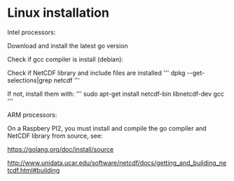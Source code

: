 # Linux installation

Intel processors:

Download and install the latest go version

Check if gcc compiler is install (debian):

Check if NetCDF library and include files are installed
'''
dpkg --get-selections|grep netcdf
'''

If not, install them with:
'''
sudo apt-get install netcdf-bin libnetcdf-dev gcc
'''

ARM processors:

On a Raspbery PI2, you  must install and compile the go compiler and NetCDF library from source, see:

https://golang.org/doc/install/source

http://www.unidata.ucar.edu/software/netcdf/docs/getting_and_building_netcdf.html#building
